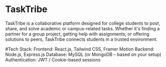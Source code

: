 # TaskTribe
TaskTribe is a collaborative platform designed for college students to post, share, and solve academic or campus-related tasks. Whether it's finding a partner for a group project, getting help with assignments, or offering solutions to peers, TaskTribe connects students in a trusted environment.
 
#Tech Stack:
Frontend: React.js, Tailwind CSS, Framer Motion
Backend: Node.js, Express.js
Database: MySQL (or MongoDB – based on your setup)
Authentication: JWT / Cookie-based sessions
